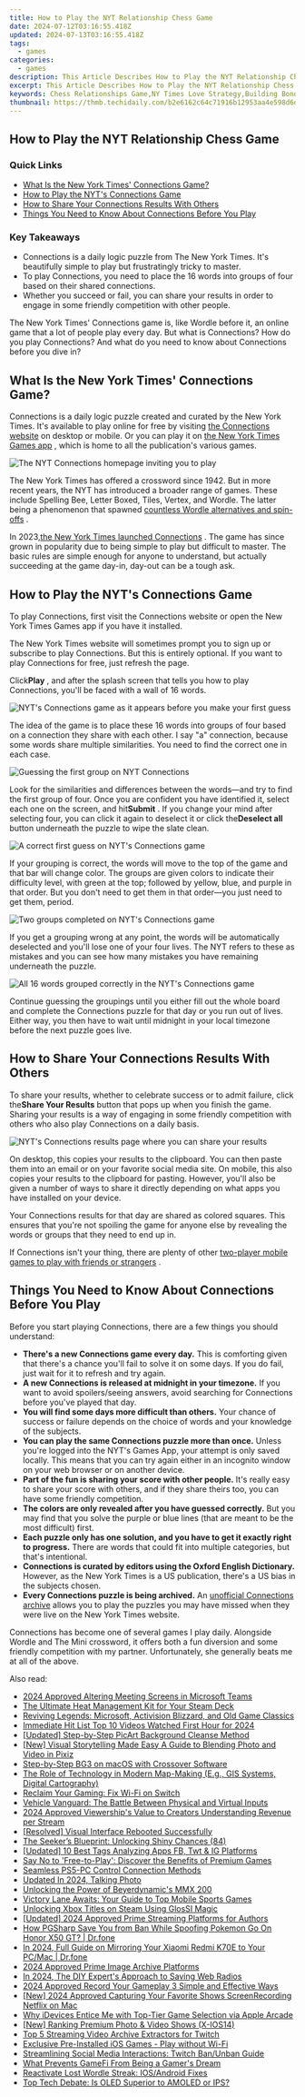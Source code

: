 ```yaml
---
title: How to Play the NYT Relationship Chess Game
date: 2024-07-12T03:16:55.418Z
updated: 2024-07-13T03:16:55.418Z
tags:
  - games
categories:
  - games
description: This Article Describes How to Play the NYT Relationship Chess Game
excerpt: This Article Describes How to Play the NYT Relationship Chess Game
keywords: Chess Relationships Game,NY Times Love Strategy,Building Bonds in Chess,Nyt Relationship Dynamics,Winning Love with Chess,Mastering Relationship Chess,Engaging Relationship Play
thumbnail: https://thmb.techidaily.com/b2e6162c64c71916b12953aa4e598d6dbab13589e9351dbafbf801be610ecb70.jpg
---
```


## How to Play the NYT Relationship Chess Game

### Quick Links

* [What Is the New York Times' Connections Game?](#what-is-the-new-york-times-39-connections-game)
* [How to Play the NYT's Connections Game](#how-to-play-the-nyt-39-s-connections-game)
* [How to Share Your Connections Results With Others](#how-to-share-your-connections-results-with-others)
* [Things You Need to Know About Connections Before You Play](#things-you-need-to-know-about-connections-before-you-play)

### Key Takeaways

* Connections is a daily logic puzzle from The New York Times. It's beautifully simple to play but frustratingly tricky to master.
* To play Connections, you need to place the 16 words into groups of four based on their shared connections.
* Whether you succeed or fail, you can share your results in order to engage in some friendly competition with other people.

 The New York Times' Connections game is, like Wordle before it, an online game that a lot of people play every day. But what is Connections? How do you play Connections? And what do you need to know about Connections before you dive in?

## What Is the New York Times' Connections Game?

 Connections is a daily logic puzzle created and curated by the New York Times. It's available to play online for free by visiting [the Connections website](https://www.nytimes.com/games/connections) on desktop or mobile. Or you can play it on [the New York Times Games app](https://www.nytimes.com/crosswords/apps) , which is home to all the publication's various games.

![The NYT Connections homepage inviting you to play](https://static1.makeuseofimages.com/wordpress/wp-content/uploads/2024/03/nyt-connections-click-play-screen.png)

 The New York Times has offered a crossword since 1942\. But in more recent years, the NYT has introduced a broader range of games. These include Spelling Bee, Letter Boxed, Tiles, Vertex, and Wordle. The latter being a phenomenon that spawned [countless Wordle alternatives and spin-offs](https://www.makeuseof.com/best-wordle-alternatives/) .

 In 2023,[the New York Times launched Connections](https://www.nytimes.com/2023/06/26/crosswords/new-game-connections.html) . The game has since grown in popularity due to being simple to play but difficult to master. The basic rules are simple enough for anyone to understand, but actually succeeding at the game day-in, day-out can be a tough ask.

## How to Play the NYT's Connections Game

 To play Connections, first visit the Connections website or open the New York Times Games app if you have it installed.

 The New York Times website will sometimes prompt you to sign up or subscribe to play Connections. But this is entirely optional. If you want to play Connections for free, just refresh the page.

 Click**Play** , and after the splash screen that tells you how to play Connections, you'll be faced with a wall of 16 words.

![NYT's Connections game as it appears before you make your first guess](https://static1.makeuseofimages.com/wordpress/wp-content/uploads/2024/03/nyt-connections-starting-position.png)

 The idea of the game is to place these 16 words into groups of four based on a connection they share with each other. I say "a" connection, because some words share multiple similarities. You need to find the correct one in each case.

![Guessing the first group on NYT Connections](https://static1.makeuseofimages.com/wordpress/wp-content/uploads/2024/03/nyt-connections-first-group-guess.png)

 Look for the similarities and differences between the words—and try to find the first group of four. Once you are confident you have identified it, select each one on the screen, and hit**Submit** . If you change your mind after selecting four, you can click it again to deselect it or click the**Deselect all** button underneath the puzzle to wipe the slate clean.

![A correct first guess on NYT's Connections game](https://static1.makeuseofimages.com/wordpress/wp-content/uploads/2024/03/nyt-connections-first-group-green.png)

 If your grouping is correct, the words will move to the top of the game and that bar will change color. The groups are given colors to indicate their difficulty level, with green at the top; followed by yellow, blue, and purple in that order. But you don't need to get them in that order—you just need to get them, period.

![Two groups completed on NYT's Connections game](https://static1.makeuseofimages.com/wordpress/wp-content/uploads/2024/03/nyt-connections-second-group-done.png)

 If you get a grouping wrong at any point, the words will be automatically deselected and you'll lose one of your four lives. The NYT refers to these as mistakes and you can see how many mistakes you have remaining underneath the puzzle.

![All 16 words grouped correctly in the NYT's Connections game](https://static1.makeuseofimages.com/wordpress/wp-content/uploads/2024/03/nyt-connections-all-four-groups.png)

 Continue guessing the groupings until you either fill out the whole board and complete the Connections puzzle for that day or you run out of lives. Either way, you then have to wait until midnight in your local timezone before the next puzzle goes live.

## How to Share Your Connections Results With Others

 To share your results, whether to celebrate success or to admit failure, click the**Share Your Results** button that pops up when you finish the game. Sharing your results is a way of engaging in some friendly competition with others who also play Connections on a daily basis.

![NYT's Connections results page where you can share your results](https://static1.makeuseofimages.com/wordpress/wp-content/uploads/2024/03/nyt-cnnections-sharing-screen.png)

 On desktop, this copies your results to the clipboard. You can then paste them into an email or on your favorite social media site. On mobile, this also copies your results to the clipboard for pasting. However, you'll also be given a number of ways to share it directly depending on what apps you have installed on your device.

 Your Connections results for that day are shared as colored squares. This ensures that you're not spoiling the game for anyone else by revealing the words or groups that they need to end up in.

 If Connections isn't your thing, there are plenty of other [two-player mobile games to play with friends or strangers](https://www.makeuseof.com/tag/best-two-player-mobile-games/) .

## Things You Need to Know About Connections Before You Play

 Before you start playing Connections, there are a few things you should understand:

* **There's a new Connections game every day.** This is comforting given that there's a chance you'll fail to solve it on some days. If you do fail, just wait for it to refresh and try again.
* **A new Connections is released at midnight in your timezone.** If you want to avoid spoilers/seeing answers, avoid searching for Connections before you've played that day.
* **You will find some days more difficult than others.** Your chance of success or failure depends on the choice of words and your knowledge of the subjects.
* **You can play the same Connections puzzle more than once.** Unless you're logged into the NYT's Games App, your attempt is only saved locally. This means that you can try again either in an incognito window on your web browser or on another device.
* **Part of the fun is sharing your score with other people.** It's really easy to share your score with others, and if they share theirs too, you can have some friendly competition.
* **The colors are only revealed after you have guessed correctly.** But you may find that you solve the purple or blue lines (that are meant to be the most difficult) first.
* **Each puzzle only has one solution, and you have to get it exactly right to progress.** There are words that could fit into multiple categories, but that's intentional.
* **Connections is curated by editors using the Oxford English Dictionary.** However, as the New York Times is a US publication, there's a US bias in the subjects chosen.
* **Every Connections puzzle is being archived.** An [unofficial Connections archive](https://connections.swellgarfo.com/archive) allows you to play the puzzles you may have missed when they were live on the New York Times website.

 Connections has become one of several games I play daily. Alongside Wordle and The Mini crossword, it offers both a fun diversion and some friendly competition with my partner. Unfortunately, she generally beats me at all of the above.


<ins class="adsbygoogle"
     style="display:block"
     data-ad-format="autorelaxed"
     data-ad-client="ca-pub-7571918770474297"
     data-ad-slot="1223367746"></ins>



<ins class="adsbygoogle"
     style="display:block"
     data-ad-client="ca-pub-7571918770474297"
     data-ad-slot="8358498916"
     data-ad-format="auto"
     data-full-width-responsive="true"></ins>



<span class="atpl-alsoreadstyle">Also read:</span>
<div><ul>
<li><a href="https://screen-video-capture.techidaily.com/2024-approved-altering-meeting-screens-in-microsoft-teams/"><u>2024 Approved  Altering Meeting Screens in Microsoft Teams</u></a></li>
<li><a href="https://games-able.techidaily.com/the-ultimate-heat-management-kit-for-your-steam-deck/"><u>The Ultimate Heat Management Kit for Your Steam Deck</u></a></li>
<li><a href="https://games-able.techidaily.com/reviving-legends-microsoft-activision-blizzard-and-old-game-classics/"><u>Reviving Legends: Microsoft, Activision Blizzard, and Old Game Classics</u></a></li>
<li><a href="https://youtube-stream.techidaily.com/immediate-hit-list-top-10-videos-watched-first-hour-for-2024/"><u>Immediate Hit List  Top 10 Videos Watched First Hour for 2024</u></a></li>
<li><a href="https://extra-approaches.techidaily.com/updated-step-by-step-picart-background-cleanse-method/"><u>[Updated] Step-by-Step PicArt Background Cleanse Method</u></a></li>
<li><a href="https://fox-blue.techidaily.com/new-visual-storytelling-made-easy-a-guide-to-blending-photo-and-video-in-pixiz/"><u>[New] Visual Storytelling Made Easy  A Guide to Blending Photo and Video in Pixiz</u></a></li>
<li><a href="https://games-able.techidaily.com/step-by-step-bg3-on-macos-with-crossover-software/"><u>Step-by-Step BG3 on macOS with Crossover Software</u></a></li>
<li><a href="https://games-able.techidaily.com/1719169210540-the-role-of-technology-in-modern-map-making-eg-gis-systems-digital-cartography/"><u>The Role of Technology in Modern Map-Making (E.g., GIS Systems, Digital Cartography)</u></a></li>
<li><a href="https://games-able.techidaily.com/reclaim-your-gaming-fix-wi-fi-on-switch/"><u>Reclaim Your Gaming: Fix Wi-Fi on Switch</u></a></li>
<li><a href="https://games-able.techidaily.com/vehicle-vanguard-the-battle-between-physical-and-virtual-inputs/"><u>Vehicle Vanguard: The Battle Between Physical and Virtual Inputs</u></a></li>
<li><a href="https://facebook-video-footage.techidaily.com/2024-approved-viewerships-value-to-creators-understanding-revenue-per-stream/"><u>2024 Approved  Viewership's Value to Creators  Understanding Revenue per Stream</u></a></li>
<li><a href="https://network-issues.techidaily.com/resolved-visual-interface-rebooted-successfully/"><u>[Resolved] Visual Interface Rebooted Successfully</u></a></li>
<li><a href="https://games-able.techidaily.com/the-seekers-blueprint-unlocking-shiny-chances-84/"><u>The Seeker’s Blueprint: Unlocking Shiny Chances (84)</u></a></li>
<li><a href="https://instagram-video-files.techidaily.com/updated-10-best-tags-analyzing-apps-fb-twt-and-ig-platforms/"><u>[Updated] 10 Best Tags Analyzing Apps  FB, Twt & IG Platforms</u></a></li>
<li><a href="https://games-able.techidaily.com/say-no-to-free-to-play-discover-the-benefits-of-premium-games/"><u>Say No to 'Free-to-Play': Discover the Benefits of Premium Games</u></a></li>
<li><a href="https://games-able.techidaily.com/seamless-ps5-pc-control-connection-methods/"><u>Seamless PS5-PC Control Connection Methods</u></a></li>
<li><a href="https://ai-voice-clone.techidaily.com/updated-in-2024-talking-photo/"><u>Updated In 2024, Talking Photo</u></a></li>
<li><a href="https://games-able.techidaily.com/unlocking-the-power-of-beyerdynamics-mmx-200/"><u>Unlocking the Power of Beyerdynamic's MMX 200</u></a></li>
<li><a href="https://games-able.techidaily.com/victory-lane-awaits-your-guide-to-top-mobile-sports-games/"><u>Victory Lane Awaits: Your Guide to Top Mobile Sports Games</u></a></li>
<li><a href="https://games-able.techidaily.com/unlocking-xbox-titles-on-steam-using-glossi-magic/"><u>Unlocking Xbox Titles on Steam Using GlosSI Magic</u></a></li>
<li><a href="https://fox-helps.techidaily.com/updated-2024-approved-prime-streaming-platforms-for-authors/"><u>[Updated] 2024 Approved  Prime Streaming Platforms for Authors</u></a></li>
<li><a href="https://pokemon-go-android.techidaily.com/how-pgsharp-save-you-from-ban-while-spoofing-pokemon-go-on-honor-x50-gt-drfone-by-drfone-virtual-android/"><u>How PGSharp Save You from Ban While Spoofing Pokemon Go On Honor X50 GT? | Dr.fone</u></a></li>
<li><a href="https://screen-mirror.techidaily.com/in-2024-full-guide-on-mirroring-your-xiaomi-redmi-k70e-to-your-pcmac-drfone-by-drfone-android/"><u>In 2024, Full Guide on Mirroring Your Xiaomi Redmi K70E to Your PC/Mac | Dr.fone</u></a></li>
<li><a href="https://extra-support.techidaily.com/2024-approved-prime-image-archive-platforms/"><u>2024 Approved  Prime Image Archive Platforms</u></a></li>
<li><a href="https://some-skills.techidaily.com/in-2024-the-diy-experts-approach-to-saving-web-radios/"><u>In 2024, The DIY Expert's Approach to Saving Web Radios</u></a></li>
<li><a href="https://video-content-creator.techidaily.com/2024-approved-record-your-gameplay-3-simple-and-effective-ways/"><u>2024 Approved Record Your Gameplay 3 Simple and Effective Ways</u></a></li>
<li><a href="https://digital-screen-recording.techidaily.com/new-2024-approved-capturing-your-favorite-shows-screenrecording-netflix-on-mac/"><u>[New] 2024 Approved  Capturing Your Favorite Shows  ScreenRecording Netflix on Mac</u></a></li>
<li><a href="https://games-able.techidaily.com/why-idevices-entice-me-with-top-tier-game-selection-via-apple-arcade/"><u>Why iDevices Entice Me with Top-Tier Game Selection via Apple Arcade</u></a></li>
<li><a href="https://extra-support.techidaily.com/new-ranking-premium-photo-and-video-shows-x-ios14/"><u>[New] Ranking Premium Photo & Video Shows (X-IOS14)</u></a></li>
<li><a href="https://games-able.techidaily.com/top-5-streaming-video-archive-extractors-for-twitch/"><u>Top 5 Streaming Video Archive Extractors for Twitch</u></a></li>
<li><a href="https://games-able.techidaily.com/1719168336940-exclusive-pre-installed-ios-games-play-without-wi-fi/"><u>Exclusive Pre-Installed iOS Games - Play without Wi-Fi</u></a></li>
<li><a href="https://games-able.techidaily.com/streamlining-social-media-interactions-twitch-banunban-guide/"><u>Streamlining Social Media Interactions: Twitch Ban/Unban Guide</u></a></li>
<li><a href="https://games-able.techidaily.com/what-prevents-gamefi-from-being-a-gamers-dream/"><u>What Prevents GameFi From Being a Gamer's Dream</u></a></li>
<li><a href="https://games-able.techidaily.com/reactivate-lost-wordle-streak-iosandroid-fixes/"><u>Reactivate Lost Wordle Streak: IOS/Android Fixes</u></a></li>
<li><a href="https://games-able.techidaily.com/top-tech-debate-is-oled-superior-to-amoled-or-ips/"><u>Top Tech Debate: Is OLED Superior to AMOLED or IPS?</u></a></li>
</ul></div>
